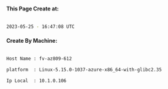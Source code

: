 
   
#### This Page Create at:

```bash

2023-05-25 - 16:47:08 UTC

```

#### Create By Machine:

```bash

Host Name : fv-az809-612

platform  : Linux-5.15.0-1037-azure-x86_64-with-glibc2.35

Ip Local  : 10.1.0.106

```

